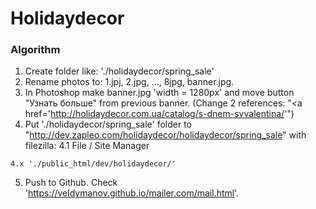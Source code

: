 # Holidaydecor

### Algorithm
  1. Create folder like: './holidaydecor/spring_sale'
  2. Rename photos to: 1.jpj, 2.jpg, ..., 8jpg, banner.jpg.
  3. In Photoshop make banner.jpg 'width = 1280px' and move button "Узнать больше" from previous banner. (Change 2 references: "<a href='http://holidaydecor.com.ua/catalog/s-dnem-svvalentina/'")
  4. Put './holidaydecor/spring_sale' folder to "http://dev.zapleo.com/holidaydecor/holidaydecor/spring_sale"
    with filezilla:
    4.1 File / Site Manager

    4.x './public_html/dev/holidaydecor/'
  5. Push to Github. Check 'https://veldymanov.github.io/mailer.com/mail.html'.